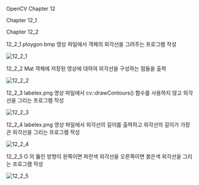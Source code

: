 OpenCV Chapter 12

Chapter 12_1

Chapter 12_2

12_2_1
ploygon.bmp 영상 파일에서 객체의 외각선을 그려주는 프로그램 작성

![12_2_1](https://github.com/kCW-tb/OpenCV/assets/71691159/044b4fd5-9d8f-4bc4-be3e-68c252f9b504)


12_2_2
Mat 객체에 저장된 영상에 대하여 외각선을 구성하는 점들을 출력

![12_2_2](https://github.com/kCW-tb/OpenCV/assets/71691159/fca71465-c2f3-4315-a447-a99c44fda3c8)


12_2_3
labelex.png 영상 파일에서 cv::drawContours() 함수를 사용하지 않고 외각선을 그리는 프로그램 작성

![12_2_3](https://github.com/kCW-tb/OpenCV/assets/71691159/5ae0492c-2d32-4db1-bfc9-c8c3fbeaf4d5)


12_2_4
labelex.png 영상 파일에서 외각선의 길이를 출력하고 외각선의 길이가 가장 큰 외각선을 그리는 프로그램 작성

![12_2_4](https://github.com/kCW-tb/OpenCV/assets/71691159/3a1d86b2-dae3-4a27-b71f-ddd86c26130a)


12_2_5
O 의 뚫린 방향이 왼쪽이면 파란색 외각선을 오른쪽이면 붉은색 외각선을 그리는 프로그램 작성

![12_2_5](https://github.com/kCW-tb/OpenCV/assets/71691159/f7c043f6-2639-446b-83ec-06dc09e49531)
